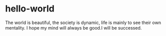 # hello-world

The world is beautiful, the society is dynamic, life is mainly to see their own mentality. I hope my mind will always be good.I will be successed.
